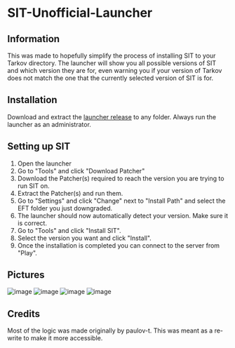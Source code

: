 # SIT-Unofficial-Launcher
## Information
This was made to hopefully simplify the process of installing SIT to your Tarkov directory. The launcher will show you all possible versions of SIT and which version they are for, even warning you if your version of Tarkov does not match the one that the currently selected version of SIT is for.
## Installation
Download and extract the [launcher release](https://github.com/Lacyway/SIT-Unofficial-Launcher/releases/latest/download/SIT.Unofficial.Launcher.Desktop.exe.zip) to any folder. Always run the launcher as an administrator.
## Setting up SIT
 1. Open the launcher
 2. Go to "Tools" and click "Download Patcher"
 3. Download the Patcher(s) required to reach the version you are trying to run SIT on.
 4. Extract the Patcher(s) and run them.
 5. Go to "Settings" and click "Change" next to "Install Path" and select the EFT folder you just downgraded.
 6. The launcher should now automatically detect your version. Make sure it is correct.
 7. Go to "Tools" and click "Install SIT".
 8. Select the version you want and click "Install".
 9. Once the installation is completed you can connect to the server from "Play".
## Pictures
![image](https://github.com/Lacyway/SIT-Unofficial-Launcher/assets/20912169/c01583ba-9e49-4daf-b65b-cd4621479db1)
![image](https://github.com/Lacyway/SIT-Unofficial-Launcher/assets/20912169/0d7e5c33-e040-43a8-85b8-f0bd354b02ca)
![image](https://github.com/Lacyway/SIT-Unofficial-Launcher/assets/20912169/deb54f15-a36b-4f7d-830c-3bc66cfec93a)
![image](https://github.com/Lacyway/SIT-Unofficial-Launcher/assets/20912169/89a3723d-81ce-4d24-87e4-ebff4621d8f7)



## Credits
Most of the logic was made originally by paulov-t. This was meant as a re-write to make it more accessible.
